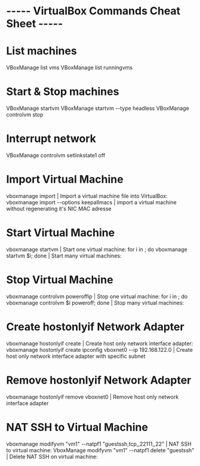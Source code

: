 ----- VirtualBox Commands Cheat Sheet -----
===========================================

List machines
============
VBoxManage list vms
VBoxManage list runningvms

Start & Stop machines
======================

VBoxManage startvm <id>
VBoxManage startvm <id> --type headless
VBoxManage controlvm <id> stop


Interrupt network
==================
VBoxManage controlvm <id> setlinkstate1 off


Import Virtual Machine
======================

 vboxmanage import <FILE> |    Import a virtual machine file into VirtualBox:
 vboxmanage import --options keepallmacs <FILE> | import a virtual machine without regenerating it's NIC MAC adresse

Start Virtual Machine
====================

 vboxmanage startvm <NAME> | Start one virtual machine:
 for i in <VM1> <VM2> <VM3>; do vboxmanage startvm $i; done | Start many virtual machines:

Stop Virtual Machine
====================

 vboxmanage controlvm <NAME> poweroffip | Stop one virtual machine:
 for i in <VM1> <VM2> <VM3>; do vboxmanage controlvm $i poweroff; done |    Stop many virtual machines:


Create hostonlyif Network Adapter
=================================

 vboxmanage hostonlyif create | Create host only network interface adapter:
 vboxmanage hostonlyif create ipconfig vboxnet0 --ip 192.168.122.0 |    Create host only network interface adapter with specific subnet


Remove hostonlyif Network Adapter
===================================

 vboxmanage hostonlyif remove vboxnet0 |    Remove host only network interface adapter


NAT SSH to Virtual Machine
===========================

 vboxmanage modifyvm "vm1" --natpf1 "guestssh,tcp,,22111,,22" |    NAT SSH to virtual machine:
 VboxManage modifyvm "vm1" --natpf1 delete "guestssh" |    Delete NAT SSH on virtual machine:


